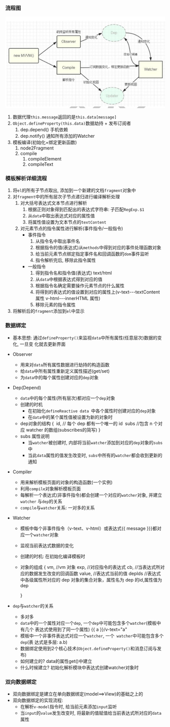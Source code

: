 ### 流程图

![](./images/vue-MVVM-2.png)

1. 数据代理`this.message`返回的是`this.data[message]`
2. `Object.defineProperty(this.data)`数据劫持 + 发布订阅者
   1. dep.depend()  手机依赖
   2. dep.notify()    通知所有添加的Watcher
3. 模板编译(初始化+绑定更新函数)
   1. node2Fragment
   2. compile
      1. compileElement
      2. compileText

### 模板解析详细流程

1. 将`el`的所有子节点取出, 添加到一个新建的文档`fragment`对象中
2. 对`fragment`中的所有层次子节点递归进行编译解析处理
   1. 对大括号表达式文本节点进行解析
      1. 根据正则对象得到匹配出的表达式字符串: 子匹配`RegExp.$1`
      2. 从`data`中取出表达式对应的属性值
      3. 将属性值设置为文本节点的`textContent`
   2. 对元素节点的指令属性进行解析(事件指令/一般指令)
      -  事件指令
         1. 从指令名中取出事件名
         2. 根据指令的值(表达式)从`methods`中得到对应的事件处理函数对象
         3. 给当前元素节点绑定指定事件名和回调函数的`dom`事件监听
         4. 指令解析完后, 移除此指令属性
      -  一般指令
         1. 得到指令名和指令值(表达式) text/html
         2. 从`data`中根据表达式得到对应的值
         3. 根据指令名确定需要操作元素节点的什么属性
         4. 将得到的表达式的值设置到对应的属性上(v-text---textContent 属性 v-html---innerHTML 属性)
         5. 移除元素的指令属性
3. 将解析后的`fragment`添加到`el`中显示

### 数据绑定

- 基本思想: 通过`defineProperty()`来监视`data`中所有属性(任意层次)数据的变化, 一旦变
    化就去更新界面
- Observer
  - 用来对`data`所有属性数据进行劫持的构造函数
  - 给`data`中所有属性重新定义属性描述(get/set)
  - 为`data`中的每个属性创建对应的`dep`对象
- Dep(Depend)
    - `data`中的每个属性(所有层次)都对应一个`dep`对象
    - 创建的时机
      - 在初始化`defineReactive data `中各个属性时创建对应的`dep`对象
      - 在`data`中的某个属性值被设置为新的对象时
    - dep对象的结构
        {
        ​    id, // 每个 dep 都有一个唯一的 id
        ​    subs //包含 n 个对应 watcher 的数组(subscribes的简写)
        }
    - subs 属性说明
      - 当`watcher`被创建时, 内部将当前`watcher`添加到对应的`dep`对象的`subs`中
      - 当此`data`属性的值发生改变时, `subs`中所有的`watcher`都会收到更新的通知


- Compiler
    - 用来解析模板页面的对象的构造函数(一个实例)
    - 利用`compile`对象解析模板页面
    - 每解析一个表达式(非事件指令)都会创建一个对应的`watcher`对象, 并建立`watcher`
    与`dep`的关系
    - `compile`与`watcher`关系: 一对多的关系

- Watcher
    - 模板中每个非事件指令（v-text、v-html）或表达式{{ message }}}都对应一个`watcher`对象
    
    - 监视当前表达式数据的变化
    
    - 创建的时机: 在初始化编译模板时
    
    - 对象的组成
        {
            vm, //vm 对象
            exp, //对应指令的表达式
            cb, //当表达式所对应的数据发生改变的回调函数
            value, //表达式当前的值
            depIds //表达式中各级属性所对应的 dep 对象的集合对象，属性名为 dep 的id,属性值为dep
        
        }
    
- `dep`与`watcher`的关系
    
    - 多对多
    - `data`中的一个属性对应一个`dep`, 一个`dep`中可能包含多个`watcher`(模板中有几个
    表达式使用到了同一个属性) {{ a }}/v-text="a"
    - 模板中一个非事件表达式对应一个`watcher`, 一个` watcher`中可能包含多个`dep`(表
    达式是多层: a.b)
    - 数据绑定使用到2个核心技术(`Object.defineProperty()`和消息订阅与发布)
    - 如何建立的? data的属性get()中建立
    - 什么时候建立? 初始化解析模块中表达式创建watcher对象时

### 双向数据绑定

- 双向数据绑定是建立在单向数据绑定(model==>View)的基础之上的
- 双向数据绑定的实现流程:
  - 在解析`v-model`指令时, 给当前元素添加`input`监听
  - 当`input`的`value`发生改变时, 将最新的值赋值给当前表达式所对应的`data`属性
